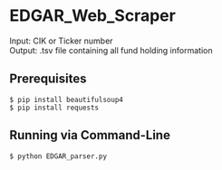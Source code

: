 # EDGAR_Web_Scraper

Input: CIK or Ticker number <br>
Output: .tsv file containing all fund holding information

## Prerequisites
```
$ pip install beautifulsoup4
$ pip install requests
```

## Running via Command-Line

`$ python EDGAR_parser.py`


